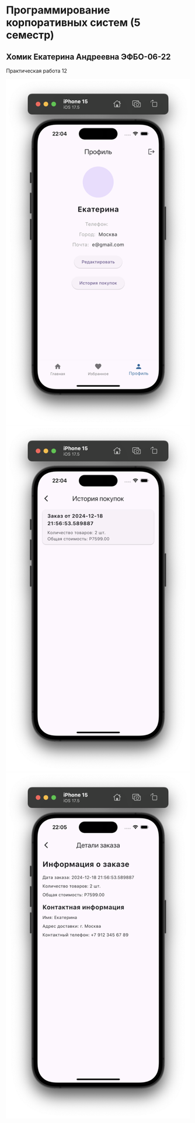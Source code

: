 # Программирование корпоративных систем (5 семестр)

## Хомик Екатерина Андреевна ЭФБО-06-22

Практическая работа 12

![alt text](<1. Профиль.png>) 
![alt text](<2. История покупок.png>) 
![alt text](<3. Детали заказа.png>)